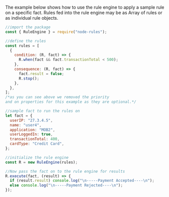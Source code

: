 The example below shows how to use the rule engine to apply a sample rule on a specific fact. Rules fed into the rule engine may be as Array of rules or as individual rule objects.

```js
//import the package
const { RuleEngine } = require("node-rules");

//define the rules
const rules = [
  {
    condition: (R, fact) => {
      R.when(fact && fact.transactionTotal < 500);
    },
    consequence: (R, fact) => {
      fact.result = false;
      R.stop();
    },
  },
];
/*as you can see above we removed the priority 
and on properties for this example as they are optional.*/

//sample fact to run the rules on
let fact = {
  userIP: "27.3.4.5",
  name: "user4",
  application: "MOB2",
  userLoggedIn: true,
  transactionTotal: 400,
  cardType: "Credit Card",
};

//initialize the rule engine
const R = new RuleEngine(rules);

//Now pass the fact on to the rule engine for results
R.execute(fact, (result) => {
  if (result.result) console.log("\n-----Payment Accepted----\n");
  else console.log("\n-----Payment Rejected----\n");
});
```
